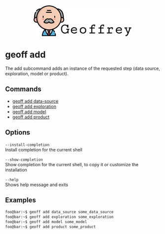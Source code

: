 <p align="center">
    <img src="../static/images/geoffrey-logo.png" class="logo">
</p>

# geoff add

The add subcommand adds an instance of the requested step (data source, exploration, model or product).

## Commands

* <a href="add/data_source.md">geoff add data-source</a>
* <a href="add/exploration.md">geoff add exploration</a>
* <a href="add/model.md">geoff add model</a>
* <a href="add/product.md">geoff add product</a>

## Options

`--install-completion`<br>
    Install completion for the current shell

`--show-completion`<br>
    Show completion for the current shell, to copy it or customize the installation

`--help`<br>
    Shows help message and exits

## Examples

```shell
foo@bar:~$ geoff add data_source some_data_source
foo@bar:~$ geoff add exploration some_exploration
foo@bar:~$ geoff add model some_model
foo@bar:~$ geoff add product some_product
```
